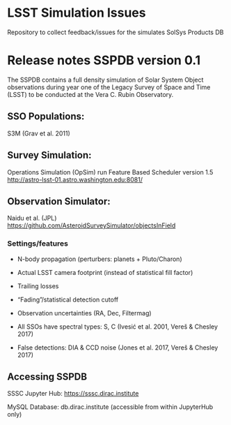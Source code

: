# LSST Simulation Issues
Repository to collect feedback/issues for the simulates SolSys Products DB


# Release notes SSPDB version 0.1

The SSPDB contains a full density simulation of Solar System Object observations during year one of the Legacy Survey of Space and Time (LSST) to be conducted at the Vera C. Rubin Observatory. 

## SSO Populations: 
S3M (Grav et al. 2011) 


## Survey Simulation: 
Operations Simulation (OpSim) run Feature Based Scheduler version 1.5 
http://astro-lsst-01.astro.washington.edu:8081/

## Observation Simulator: 
Naidu et al. (JPL)
https://github.com/AsteroidSurveySimulator/objectsInField

### Settings/features

* N-body propagation (perturbers: planets + Pluto/Charon)

* Actual LSST camera footprint (instead of statistical fill factor)

* Trailing losses

* “Fading”/statistical detection cutoff

* Observation uncertainties (RA, Dec, Filtermag)

* All SSOs have spectral types: S, C (Ivesić et al. 2001, Vereš & Chesley 2017)

* False detections: DIA & CCD noise (Jones et al. 2017, Vereš & Chesley 2017)


## Accessing SSPDB

SSSC Jupyter Hub:
https://sssc.dirac.institute

MySQL Database: 
db.dirac.institute (accessible from within JupyterHub only)



